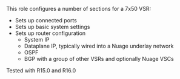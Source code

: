 This role configures a number of sections for a 7x50 VSR:
- Sets up connected ports
- Sets up basic system settings
- Sets up router configuration
  - System IP
  - Dataplane IP, typically wired into a Nuage underlay network 
  - OSPF
  - BGP with a group of other VSRs and optionally Nuage VSCs

Tested with R15.0 and R16.0

